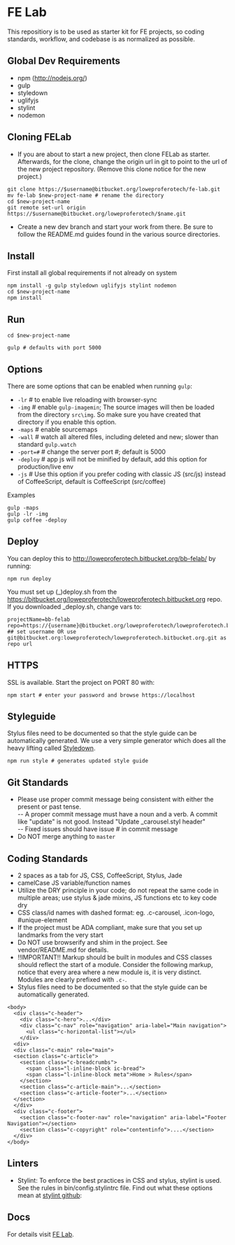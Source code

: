 FE Lab
=================
This repositiory is to be used as starter kit for FE projects, so coding standards, workflow, and codebase is as normalized as possible.

Global Dev Requirements
-------------
  * npm (http://nodejs.org/)
  * gulp
  * styledown
  * uglifyjs
  * stylint
  * nodemon

Cloning FELab
-------------
- If you are about to start a new project, then clone FELab as starter. Afterwards, for the clone, change the origin url in git to point to the url of the new project repository. (Remove this clone notice for the new project.)

```
git clone https://$username@bitbucket.org/loweproferotech/fe-lab.git
mv fe-lab $new-project-name # rename the directory
cd $new-project-name
git remote set-url origin https://$username@bitbucket.org/loweproferotech/$name.git
```

- Create a new dev branch and start your work from there. Be sure to follow the README.md guides found in the various source directories.

Install
-------------
First install all global requirements if not already on system

```
npm install -g gulp styledown uglifyjs stylint nodemon
cd $new-project-name
npm install
```

Run
-------------

```
cd $new-project-name

gulp # defaults with port 5000
```

Options
-------------
There are some options that can be enabled when running `gulp`:  
- `-lr`   # to enable live reloading with browser-sync  
- `-img`  # enable `gulp-imagemin`; The source images will then be loaded from the directory `src\img`. So make sure you have created that directory if you enable this option.  
- `-maps` # enable sourcemaps  
- `-wall` # watch all altered files, including deleted and new; slower than standard `gulp.watch`  
- `-port=#` # change the server port #; default is 5000    
- `-deploy` # app js will not be minified by default, add this option for production/live env  
- `-js`   # Use this option if you prefer coding with classic JS (src/js) instead of CoffeeScript, default is CoffeeScript (src/coffee)

Examples
```
gulp -maps
gulp -lr -img
gulp coffee -deploy
```

Deploy
-------------
You can deploy this to http://loweproferotech.bitbucket.org/bb-felab/ by running:
```
npm run deploy
```
You must set up (_)deploy.sh from the https://bitbucket.org/loweproferotech/loweproferotech.bitbucket.org repo.  
If you downloaded _deploy.sh, change vars to:
```
projectName=bb-felab
repo=https://{username}@bitbucket.org/loweproferotech/loweproferotech.bitbucket.org.git
## set username OR use git@bitbucket.org:loweproferotech/loweproferotech.bitbucket.org.git as repo url
```

HTTPS
-------------
SSL is available. Start the project on PORT 80 with:
```
npm start # enter your password and browse https://localhost
```

Styleguide
-------------
Stylus files need to be documented so that the style guide can be automatically generated. We use a very simple generator which does all the heavy lifting called [Styledown](https://github.com/styledown/styledown). 
```
npm run style # generates updated style guide
```

Git Standards
--------------
- Please use proper commit message being consistent with either the present or past tense.  
-- A proper commit message must have a noun and a verb. A commit like "update" is not good. Instead "Update _carousel.styl header"  
-- Fixed issues should have issue # in commit message  
- Do NOT merge anything to `master`  
  
Coding Standards
--------------
- 2 spaces as a tab for JS, CSS, CoffeeScript, Stylus, Jade  
- camelCase JS variable/function names  
- Utilize the DRY principle in your code; do not repeat the same code in multiple areas; use stylus & jade mixins, JS functions etc to key code dry
- CSS class/id names with dashed format: eg. .c-carousel, .icon-logo, #unique-element
- If the project must be ADA compliant, make sure that you set up landmarks from the very start
- Do NOT use browserify and shim in the project. See vendor/README.md for details.
- !!IMPORTANT!! Markup should be built in modules and CSS classes should reflect the start of a module. Consider the following markup, notice that every area where a new module is, it is very distinct. Modules are clearly prefixed with `.c-`. 
- Stylus files need to be documented so that the style guide can be automatically generated.
```
<body>
  <div class="c-header">
    <div class="c-hero">...</div>
    <div class="c-nav" role="navigation" aria-label="Main navigation">
      <ul class="c-horizontal-list"></ul>
    </div>
  <div>
  <div class="c-main" role="main">
  <section class="c-article">
    <section class="c-breadcrumbs">
      <span class="l-inline-block ic-bread">
      <span class="l-inline-block meta">Home > Rules</span>
    </section>
    <section class="c-article-main">...</section>
    <section class="c-article-footer">...</section>
  </section>
  </div>
  <div class="c-footer">
    <section class="c-footer-nav" role="navigation" aria-label="Footer Navigation"></section>
    <section class="c-copyright" role="contentinfo">....</section>
  </div>
</body>
```

Linters
------------
- Stylint: To enforce the best practices in CSS and stylus, stylint is used. See the rules in bin/config.stylintrc file. Find out what these options mean at [stylint github](https://github.com/rossPatton/stylint): 

Docs
------------
For details visit [FE Lab](https://loweproferotech.atlassian.net/wiki/display/IL/FE+Lab).
